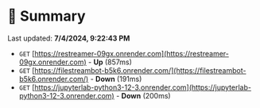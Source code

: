 # 📖 Summary
Last updated: **7/4/2024, 9:22:43 PM**

- `GET` [https://restreamer-09gx.onrender.com](https://restreamer-09gx.onrender.com) - **Up** (857ms)
- `GET` [https://filestreambot-b5k6.onrender.com/](https://filestreambot-b5k6.onrender.com/) - **Down** (191ms)
- `GET` [https://jupyterlab-python3-12-3.onrender.com](https://jupyterlab-python3-12-3.onrender.com) - **Down** (200ms)
